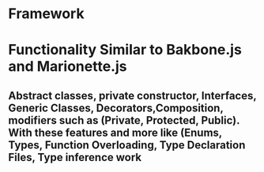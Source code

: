 # Framework
# Functionality Similar to Bakbone.js and Marionette.js
## Abstract classes, private constructor, Interfaces, Generic Classes, Decorators,Composition, modifiers such as (Private, Protected, Public). With these features and more like (Enums, Types, Function Overloading, Type Declaration Files, Type inference work
